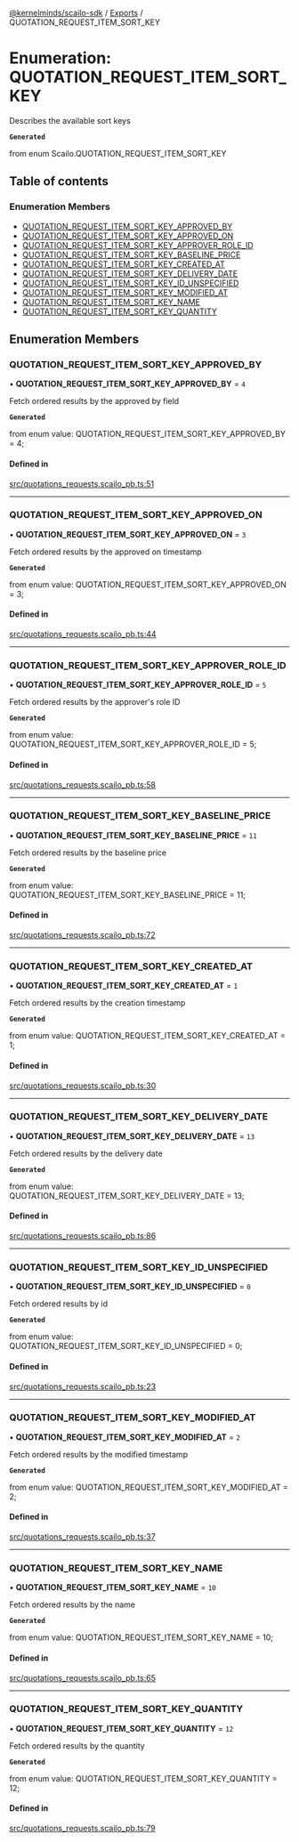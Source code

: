 [@kernelminds/scailo-sdk](../README.md) / [Exports](../modules.md) / QUOTATION\_REQUEST\_ITEM\_SORT\_KEY

# Enumeration: QUOTATION\_REQUEST\_ITEM\_SORT\_KEY

Describes the available sort keys

**`Generated`**

from enum Scailo.QUOTATION_REQUEST_ITEM_SORT_KEY

## Table of contents

### Enumeration Members

- [QUOTATION\_REQUEST\_ITEM\_SORT\_KEY\_APPROVED\_BY](QUOTATION_REQUEST_ITEM_SORT_KEY.md#quotation_request_item_sort_key_approved_by)
- [QUOTATION\_REQUEST\_ITEM\_SORT\_KEY\_APPROVED\_ON](QUOTATION_REQUEST_ITEM_SORT_KEY.md#quotation_request_item_sort_key_approved_on)
- [QUOTATION\_REQUEST\_ITEM\_SORT\_KEY\_APPROVER\_ROLE\_ID](QUOTATION_REQUEST_ITEM_SORT_KEY.md#quotation_request_item_sort_key_approver_role_id)
- [QUOTATION\_REQUEST\_ITEM\_SORT\_KEY\_BASELINE\_PRICE](QUOTATION_REQUEST_ITEM_SORT_KEY.md#quotation_request_item_sort_key_baseline_price)
- [QUOTATION\_REQUEST\_ITEM\_SORT\_KEY\_CREATED\_AT](QUOTATION_REQUEST_ITEM_SORT_KEY.md#quotation_request_item_sort_key_created_at)
- [QUOTATION\_REQUEST\_ITEM\_SORT\_KEY\_DELIVERY\_DATE](QUOTATION_REQUEST_ITEM_SORT_KEY.md#quotation_request_item_sort_key_delivery_date)
- [QUOTATION\_REQUEST\_ITEM\_SORT\_KEY\_ID\_UNSPECIFIED](QUOTATION_REQUEST_ITEM_SORT_KEY.md#quotation_request_item_sort_key_id_unspecified)
- [QUOTATION\_REQUEST\_ITEM\_SORT\_KEY\_MODIFIED\_AT](QUOTATION_REQUEST_ITEM_SORT_KEY.md#quotation_request_item_sort_key_modified_at)
- [QUOTATION\_REQUEST\_ITEM\_SORT\_KEY\_NAME](QUOTATION_REQUEST_ITEM_SORT_KEY.md#quotation_request_item_sort_key_name)
- [QUOTATION\_REQUEST\_ITEM\_SORT\_KEY\_QUANTITY](QUOTATION_REQUEST_ITEM_SORT_KEY.md#quotation_request_item_sort_key_quantity)

## Enumeration Members

### QUOTATION\_REQUEST\_ITEM\_SORT\_KEY\_APPROVED\_BY

• **QUOTATION\_REQUEST\_ITEM\_SORT\_KEY\_APPROVED\_BY** = ``4``

Fetch ordered results by the approved by field

**`Generated`**

from enum value: QUOTATION_REQUEST_ITEM_SORT_KEY_APPROVED_BY = 4;

#### Defined in

[src/quotations_requests.scailo_pb.ts:51](https://github.com/scailo/ts-sdk/blob/c10a36b57201dfa5903d4b53efa1e62aa6208936/src/quotations_requests.scailo_pb.ts#L51)

___

### QUOTATION\_REQUEST\_ITEM\_SORT\_KEY\_APPROVED\_ON

• **QUOTATION\_REQUEST\_ITEM\_SORT\_KEY\_APPROVED\_ON** = ``3``

Fetch ordered results by the approved on timestamp

**`Generated`**

from enum value: QUOTATION_REQUEST_ITEM_SORT_KEY_APPROVED_ON = 3;

#### Defined in

[src/quotations_requests.scailo_pb.ts:44](https://github.com/scailo/ts-sdk/blob/c10a36b57201dfa5903d4b53efa1e62aa6208936/src/quotations_requests.scailo_pb.ts#L44)

___

### QUOTATION\_REQUEST\_ITEM\_SORT\_KEY\_APPROVER\_ROLE\_ID

• **QUOTATION\_REQUEST\_ITEM\_SORT\_KEY\_APPROVER\_ROLE\_ID** = ``5``

Fetch ordered results by the approver's role ID

**`Generated`**

from enum value: QUOTATION_REQUEST_ITEM_SORT_KEY_APPROVER_ROLE_ID = 5;

#### Defined in

[src/quotations_requests.scailo_pb.ts:58](https://github.com/scailo/ts-sdk/blob/c10a36b57201dfa5903d4b53efa1e62aa6208936/src/quotations_requests.scailo_pb.ts#L58)

___

### QUOTATION\_REQUEST\_ITEM\_SORT\_KEY\_BASELINE\_PRICE

• **QUOTATION\_REQUEST\_ITEM\_SORT\_KEY\_BASELINE\_PRICE** = ``11``

Fetch ordered results by the baseline price

**`Generated`**

from enum value: QUOTATION_REQUEST_ITEM_SORT_KEY_BASELINE_PRICE = 11;

#### Defined in

[src/quotations_requests.scailo_pb.ts:72](https://github.com/scailo/ts-sdk/blob/c10a36b57201dfa5903d4b53efa1e62aa6208936/src/quotations_requests.scailo_pb.ts#L72)

___

### QUOTATION\_REQUEST\_ITEM\_SORT\_KEY\_CREATED\_AT

• **QUOTATION\_REQUEST\_ITEM\_SORT\_KEY\_CREATED\_AT** = ``1``

Fetch ordered results by the creation timestamp

**`Generated`**

from enum value: QUOTATION_REQUEST_ITEM_SORT_KEY_CREATED_AT = 1;

#### Defined in

[src/quotations_requests.scailo_pb.ts:30](https://github.com/scailo/ts-sdk/blob/c10a36b57201dfa5903d4b53efa1e62aa6208936/src/quotations_requests.scailo_pb.ts#L30)

___

### QUOTATION\_REQUEST\_ITEM\_SORT\_KEY\_DELIVERY\_DATE

• **QUOTATION\_REQUEST\_ITEM\_SORT\_KEY\_DELIVERY\_DATE** = ``13``

Fetch ordered results by the delivery date

**`Generated`**

from enum value: QUOTATION_REQUEST_ITEM_SORT_KEY_DELIVERY_DATE = 13;

#### Defined in

[src/quotations_requests.scailo_pb.ts:86](https://github.com/scailo/ts-sdk/blob/c10a36b57201dfa5903d4b53efa1e62aa6208936/src/quotations_requests.scailo_pb.ts#L86)

___

### QUOTATION\_REQUEST\_ITEM\_SORT\_KEY\_ID\_UNSPECIFIED

• **QUOTATION\_REQUEST\_ITEM\_SORT\_KEY\_ID\_UNSPECIFIED** = ``0``

Fetch ordered results by id

**`Generated`**

from enum value: QUOTATION_REQUEST_ITEM_SORT_KEY_ID_UNSPECIFIED = 0;

#### Defined in

[src/quotations_requests.scailo_pb.ts:23](https://github.com/scailo/ts-sdk/blob/c10a36b57201dfa5903d4b53efa1e62aa6208936/src/quotations_requests.scailo_pb.ts#L23)

___

### QUOTATION\_REQUEST\_ITEM\_SORT\_KEY\_MODIFIED\_AT

• **QUOTATION\_REQUEST\_ITEM\_SORT\_KEY\_MODIFIED\_AT** = ``2``

Fetch ordered results by the modified timestamp

**`Generated`**

from enum value: QUOTATION_REQUEST_ITEM_SORT_KEY_MODIFIED_AT = 2;

#### Defined in

[src/quotations_requests.scailo_pb.ts:37](https://github.com/scailo/ts-sdk/blob/c10a36b57201dfa5903d4b53efa1e62aa6208936/src/quotations_requests.scailo_pb.ts#L37)

___

### QUOTATION\_REQUEST\_ITEM\_SORT\_KEY\_NAME

• **QUOTATION\_REQUEST\_ITEM\_SORT\_KEY\_NAME** = ``10``

Fetch ordered results by the name

**`Generated`**

from enum value: QUOTATION_REQUEST_ITEM_SORT_KEY_NAME = 10;

#### Defined in

[src/quotations_requests.scailo_pb.ts:65](https://github.com/scailo/ts-sdk/blob/c10a36b57201dfa5903d4b53efa1e62aa6208936/src/quotations_requests.scailo_pb.ts#L65)

___

### QUOTATION\_REQUEST\_ITEM\_SORT\_KEY\_QUANTITY

• **QUOTATION\_REQUEST\_ITEM\_SORT\_KEY\_QUANTITY** = ``12``

Fetch ordered results by the quantity

**`Generated`**

from enum value: QUOTATION_REQUEST_ITEM_SORT_KEY_QUANTITY = 12;

#### Defined in

[src/quotations_requests.scailo_pb.ts:79](https://github.com/scailo/ts-sdk/blob/c10a36b57201dfa5903d4b53efa1e62aa6208936/src/quotations_requests.scailo_pb.ts#L79)
